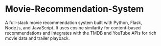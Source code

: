# Movie-Recommendation-System
A full-stack movie recommendation system built with Python, Flask, Node.js, and JavaScript. It uses cosine similarity for content-based recommendations and integrates with the TMDB and YouTube APIs for rich movie data and trailer playback.

